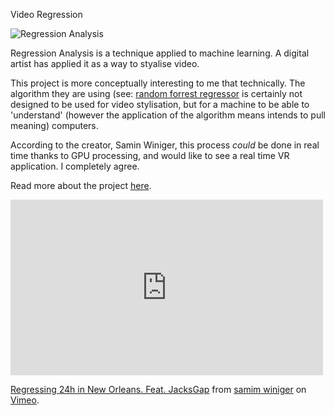 Video Regression

![Regression Analysis](https://d262ilb51hltx0.cloudfront.net/max/600/1*6CciZsbzlGp-ZSLdo2GIJA.gif)

Regression Analysis is a technique applied to machine learning. A digital artist has applied it as a way to styalise video.

This project is more conceptually interesting to me that technically. The algorithm they are using (see: [random forrest regressor](https://en.wikipedia.org/wiki/Random_forest) is certainly not designed to be used for video stylisation, but for a machine to be able to 'understand' (however the application of the algorithm means intends to pull meaning) computers. 

According to the creator, Samin Winiger, this process *could* be done in real time thanks to GPU processing, and would like to see a real time VR application. I completely agree.

Read more about the project [here](https://medium.com/@samim/regressing-images-a80bacd0f862).

<iframe src="https://player.vimeo.com/video/145008957" width="500" height="281" frameborder="0" webkitallowfullscreen mozallowfullscreen allowfullscreen></iframe> <p><a href="https://vimeo.com/145008957">Regressing 24h in New Orleans. Feat. JacksGap</a> from <a href="https://vimeo.com/samim23">samim winiger</a> on <a href="https://vimeo.com">Vimeo</a>.</p>

